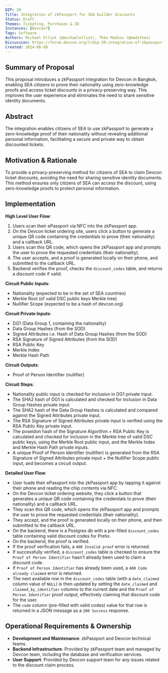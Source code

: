 ```yaml
---
DIP: 39
Title: Integration of zkPassport for SEA builder discounts
Status: Draft
Themes: Ticketing, Purchases & ID
Instances: [Devcon7]
Tags: Software
Authors: Michael Elliot (@michaelelliot), Théo Madzou (@madztheo)
Discussion: https://forum.devcon.org/t/dip-39-integration-of-zkpassport-for-sea-builder-discounts/3621
Created: 2024-06-08
---
```


## Summary of Proposal
This proposal introduces a zkPassport integration for Devcon in Bangkok, enabling SEA citizens to prove their nationality using zero-knowledge proofs and access ticket discounts in a privacy-preserving way. This improves the user experience and eliminates the need to share sensitive identity documents.

## Abstract
The integration enables citizens of SEA to use zkPassport to generate a zero-knowledge proof of their nationality without revealing additional personal information, facilitating a secure and private way to obtain discounted tickets.

## Motivation & Rationale
To provide a privacy-preserving method for citizens of SEA to claim Devcon ticket discounts, avoiding the need for sharing sensitive identity documents. This method ensures only citizens of SEA can access the discount, using zero-knowledge proofs to protect personal information.

## Implementation
**High Level User Flow**:
1. Users scan their ePassport via NFC into the zkPassport app.
2. On the Devcon ticket ordering site, users click a button to generate a unique QR code containing the credentials to prove (their nationality) and a callback URL.
3. Users scan this QR code, which opens the zkPassport app and prompts the user to prove the requested credentials (their nationality).
4. The user accepts, and a proof is generated locally on their phone, and submitted to the callback URL.
5. Backend verifies the proof, checks the `discount_codes` table, and returns a discount code if valid.

**Circuit Public Inputs**:
- Nationality (expected to be in the set of SEA countries)
- Merkle Root (of valid DSC public keys Merkle tree)
- Nullifier Scope (expected to be a hash of devcon.org)

**Circuit Private Inputs**:
- DG1 (Data Group 1, containing the nationality)
- Data Group Hashes (from the SOD)
- Signed Attributes i.e. Hash of Data Group Hashes (from the SOD)
- RSA Signature of Signed Attributes (from the SOD)
- RSA Public Key
- Merkle Index
- Merkle Hash Path

**Circuit Outputs**:
- Proof of Person Identifier (nullifier)

**Circuit Steps**:
- Nationality public input is checked for inclusion in DG1 private input.
- The SHA2 hash of DG1 is calculated and checked for inclusion in Data Group Hashes private input.
- The SHA2 hash of the Data Group Hashes is calculated and compared against the Signed Attributes private input.
- The RSA Signature of Signed Attributes private input is verified using the RSA Public Key private input.
- The poseidon hash of the Signature Algorithm + RSA Public Key is calculated and checked for inclusion in the Merkle tree of valid DSC public keys, using the Merkle Root public input, and the Merkle Index and Merkle Hash Path private inputs.
- A unique Proof of Person Identifier (nullifier) is generated from the RSA Signature of Signed Attributes private input + the Nullifier Scope public input, and becomes a circuit output.

**Detailed User Flow**:
- User loads their ePassport into the zkPassport app by tapping it against their phone and reading the chip contents via NFC.
- On the Devcon ticket ordering website, they click a button that generates a unique QR code containing the credentials to prove (their nationality) and a callback URL.
- They scan this QR code, which opens the zkPassport app and prompts the user to prove the requested credentials (their nationality).
- They accept, and the proof is generated locally on their phone, and then submitted to the callback URL.
- On the backend, there is a Postgres db with a pre-filled `discount_codes` table containing valid discount codes for Pretix.
- On the backend, the proof is verified.
- If the proof verification fails, a `400 Invalid proof` error is returned.
- If successfully verified, a `discount_codes` table is checked to ensure the `Proof of Person Identifier` hasn't already been used to claim a discount code.
- If `Proof of Person Identifier` has already been used, a `400 Code already claimed` error is returned.
- The next available row in the `discount_codes` table (with a `date_claimed` column value of `NULL`) is then updated by setting the `date_claimed` and `claimed_by_identifier` columns to the current date and the `Proof of Person Identifier` proof output, effectively claiming that discount code for the user.
- The `code` column (pre-filled with valid codes) value for that row is returned in a JSON message as a `200 Success` response.

## Operational Requirements & Ownership
- **Development and Maintenance**: zkPassport and Devcon technical teams.
- **Backend Infrastructure**: Provided by zkPassport team and managed by Devcon team, including the database and verification services.
- **User Support**: Provided by Devcon support team for any issues related to the discount claim process.
